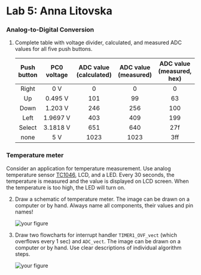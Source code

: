 # Lab 5: Anna Litovska

### Analog-to-Digital Conversion

1. Complete table with voltage divider, calculated, and measured ADC values for all five push buttons.

   | **Push button** | **PC0 voltage** | **ADC value (calculated)** | **ADC value (measured)** | **ADC value (measured, hex)** |
   | :-: | :-: | :-: | :-: | :-: |
   | Right  | 0&nbsp;V | 0   | 0 | 0 |
   | Up     | 0.495&nbsp;V | 101 | 99 | 63 |
   | Down   | 1.203&nbsp;V | 246 | 256 | 100 |
   | Left   | 1.9697&nbsp;V | 403 | 409 | 199 |
   | Select | 3.1818&nbsp;V | 651 | 640 | 27f |
   | none   | 5&nbsp;V | 1023 | 1023 | 3ff |

### Temperature meter

Consider an application for temperature measurement. Use analog temperature sensor [TC1046](http://ww1.microchip.com/downloads/en/DeviceDoc/21496C.pdf), LCD, and a LED. Every 30 seconds, the temperature is measured and the value is displayed on LCD screen. When the temperature is too high, the LED will turn on.

2. Draw a schematic of temperature meter. The image can be drawn on a computer or by hand. Always name all components, their values and pin names!

   ![your figure]()

3. Draw two flowcharts for interrupt handler `TIMER1_OVF_vect` (which overflows every 1&nbsp;sec) and `ADC_vect`. The image can be drawn on a computer or by hand. Use clear descriptions of individual algorithm steps.

   ![your figure]()

